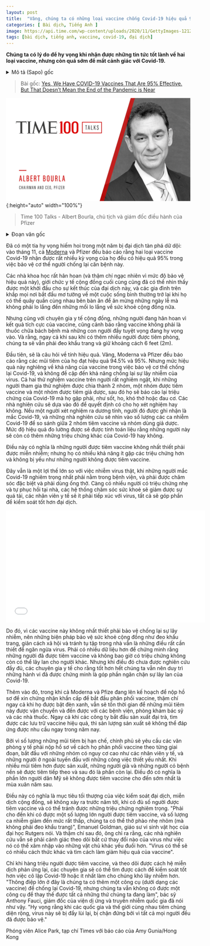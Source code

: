 ```yaml
---
layout: post
title:  "Vâng, chúng ta có những loại vaccine chống Covid-19 hiệu quả 95%. Nhưng không có nghĩa là đại dịch đã gần kết thúc."
categories: [ Bài dịch, Tiếng Anh ]
image: https://api.time.com/wp-content/uploads/2020/11/GettyImages-1212409693.jpg
tags: [bài dịch, tiếng anh, vaccine, covid-19, đại dịch]
---
```


**Chúng ta có lý do để hy vọng khi nhận được những tin tức tốt lành về hai loại vaccine, nhưng còn quá sớm để mất cảnh giác với Covid-19.**

<details>
  <summary>Mô tả (Sapo) gốc</summary>
  <p>Good news about two vaccines are reason to be hopeful, but it’s too early to let our guard down on COVID-19</p>
</details>

> Bài gốc: [Yes, We Have COVID-19 Vaccines That Are 95% Effective. But That Doesn’t Mean the End of the Pandemic is Near](https://time.com/5913113/covid-19-vaccine/)

![Albert Bourla - Chairman and CEO, Pfizer](https://raw.githubusercontent.com/hungph/hungph.github.io/master/assets/images/vaccine-covid-19-time-100-talk.png){:height="auto" width="100%"}
> Time 100 Talks - Albert Bourla, chủ tịch và giám đốc điều hành của Pfizer

<details>
  <summary>Đoạn văn gốc</summary>
  <p>It’s a rare glimmer of hope in a brutal and battering pandemic year: in November, both Moderna and Pfizer reported that their much-anticipated COVID-19 vaccines are 95% effective in protecting people against getting sick with the disease.</p>
  <p>Scientists were encouraged (and even surprised by the magnitude of the protection), public health officials finally saw what could be the beginning of the end of the pandemic, and families everywhere began fantasizing about a return to normalcy where gathering around the table to celebrate the holidays are a given and not a matter of public health concern.</p>
  <p>But the same public health experts who are encouraged by the positive vaccine results are also warning that vaccines aren’t the panacea that many are desperately hoping they will be. And that, even after more people get the shots, we’ll still have to wear masks and stay a respectful six feet apart from each other.</p>
  <p>First, there’s the question of efficacy. Yes, Moderna and Pfizer reported that their shots are 94.5% and 95% effective, respectively. But that efficacy refers to the vaccines’ ability to protect against COVID-19 disease—and not necessarily against infection with the virus. Both of the rigorous trials to test the vaccines were designed to measure COVID-19 illness—trial volunteers were randomly given either the vaccine or a placebo, and then asked to report any symptoms of COVID-19 they experienced, such as fever, cough, shortness of breath or muscle aches. The study researchers then determined whether or not to test them. If people tested positive, they were logged as a confirmed COVID-19 case, and the researchers then looked at the group of COVID-19 cases and compared how many people had been vaccinated versus how many had gotten placebo. The effectiveness measured whether these people went on to develop more symptoms of COVID-19.</p>
  <p>That means that people who are vaccinated are not necessarily immune to getting infected; but they are more likely to experience fewer symptoms and not get as sick as those who aren’t vaccinated.</p>
  <p>That’s still a huge advantage over the virus, since severe COVID-19 sends people to the hospital where they may need intensive care and ventilators to breathe. The more people who can experience milder symptoms and recover at home, the less burden on the health care system and the less exposure that health care workers will have to the virus, which all contributes to better control of the pandemic.</p>
  <p>However, because the vaccines do not necessarily protect against infection, that means that public health measures such as wearing masks, social distancing and avoiding indoor gatherings are still critical to containing the virus. More data will provide clues about whether people who are vaccinated and never experience symptoms can still spread the disease to others. But that’s not known yet, so experts say it’s better to keep up the behaviors that have proven to stymie spread of COVID-19.</p>
  <p>In addition, while both Moderna and Pfizer plan to file shortly for authorization to start distributing their vaccines, even after they receive the green light, it will take a while for the shots to be shipped and actually arrive at hospitals, doctors’ offices and pharmacies. Both companies have already begun producing doses, banking on the fact that their vaccines would be effective, but that manufacturing still won’t churn out enough doses to meet demand this year.</p>
  <p>Because doses will be limited, the government has asked state health departments to submit proposals for how they will distribute vaccines in phases, starting with highest-risk groups like health care workers and other frontline workers with essential jobs such as first responders and law enforcement personnel. As more doses become available, the elderly and people with chronic health conditions would be vaccinated, and eventually, the rest of the population. It’s likely that the majority of the American public won’t be vaccinated until next spring at the earliest.</p>
  <p>That means that the ultimate goal in controlling the pandemic, herd immunity, likely won’t happen until well into next year, when enough people are vaccinated and can ward off serious illness. “Not until a substantial proportion of the population is vaccinated, and the caseload has dropped to very low levels, will we be able to breathe (without a mask) a sigh of relief,” says Emanuel Goldman, professor of microbiology at Rutgers University. And even then, he points out, researchers will have to remain vigilant about tracking any changes in the virus as it finds fewer and fewer welcoming hosts. “The virus might have other ideas and try to change in a way that makes the vaccine less effective.”</p>
  <p>Only by vaccinating millions of people, and monitoring how their immune systems react, will experts get a better handle on what it takes to extinguish COVID-19 or at least make it much more difficult for it to spread. “The big message is that we have an additional tool [in the form of vaccines] for fighting COVID-19, but we don’t have a tool to replace everything we do just yet,” says Dr. Anthony Fauci, director of the National Institute of Allergy and Infectious Diseases. “Hopefully as the country and world gets massively vaccinated, this virus will be essentially backed in, with no place to go because everybody is protected.”</p>
  <p>With reporting by Amy Gunia/Hong Kong</p>
</details>

Đã có một tia hy vọng hiếm hoi trong một năm bị đại dịch tàn phá dữ dội: vào tháng 11, cả [Moderna](/moderna-vaccine-hieu-qua-94-y-nghia-thuc-su-la-gi/) và Pfizer đều báo cáo rằng hai loại vaccine Covid-19 nhận được rất nhiều kỳ vọng của họ đều có hiệu quả 95% trong việc bảo vệ cơ thể người chống lại căn bệnh này.

Các nhà khoa học rất hân hoan (và thậm chí ngạc nhiên vì mức độ bảo vệ hiệu quả này), giới chức y tế cộng đồng cuối cùng cũng đã có thể nhìn thấy được một khởi đầu cho sự kết thúc của đại dịch này, và các gia đình trên khắp mọi nơi bắt đầu mơ tưởng về một cuộc sống bình thường trở lại khi họ có thể quây quần cùng nhau bên bàn ăn để ăn mừng những ngày lễ mà không phải lo lắng đến những mối lo lắng về sức khoẻ cộng đồng nữa.

Nhưng cũng với chuyên gia y tế cộng đồng, những người đang hân hoan vì kết quả tích cực của vaccine, cũng cảnh báo rằng vaccine không phải là thuốc chữa bách bệnh mà những con người đầy tuyệt vọng đang hy vọng vào. Và rằng, ngay cả khi sau khi có thêm nhiều người được tiêm phòng, chúng ta sẽ vẫn phải đeo khẩu trang và giữ khoảng cách 6 feet (2m).

Đầu tiên, sẽ là câu hỏi về tính hiệu quả. Vâng, Moderna và Pfizer đều báo cáo rằng các mũi tiêm của họ đạt hiệu quả 94.5% và 95%. Nhưng mức hiệu quả này nghiêng về khả năng của vaccine trong việc bảo vệ cơ thể chống lại Covid-19, và không đề cập đến khả năng chống lại sự lây nhiễm của virus. Cả hai thử nghiệm vaccine trên người rất nghiêm ngặt, khi những người tham gia thử nghiệm được chia thành 2 nhóm, một nhóm được tiêm vaccine và một nhóm được tiêm giả dược, sau đó họ sẽ báo cáo lại triệu chứng của Covid-19 mà họ gặp phải, như sốt, ho, khó thở hoặc đau cơ. Các nhà nghiên cứu sẽ dựa vào đó để quyết định có cho họ xét nghiệm hay không. Nếu một người xét nghiệm ra dương tính, người đó được ghi nhận là mắc Covid-19, và những nhà nghiên cứu sẽ nhìn vào số lượng các ca nhiễm Covid-19 để so sánh giữa 2 nhóm tiêm vaccine và nhóm dùng giả dược. Mức độ hiệu quả đo lường được sẽ được tính toán liệu rằng những người này sẽ còn có thêm những triệu chứng khác của Covid-19 hay không.

Điều này có nghĩa là những người được tiêm vaccine không nhất thiết phải được miễn nhiễm; nhưng họ có nhiều khả năng ít gặp các triệu chứng hơn và không bị yếu như những người không được tiêm vaccine.

Đây vẫn là một lợi thế lớn so với việc nhiễm virus thật, khi những người mắc Covid-19 nghiêm trọng nhất phải nằm trong bệnh viện, và phải được chăm sóc đặc biệt và phải dùng ống thở. Càng có nhiều người có triệu chứng nhẹ và tự phục hồi tại nhà, các hệ thống chăm sóc sức khoẻ sẽ giảm được sự quá tải, các nhân viên y tế sẽ ít phải tiếp xúc với virus, tất cả sẽ góp phần để kiểm soát tốt hơn đại dịch.

<iframe src='//players.brightcove.net/293884104/gh5LeNtQaQ_default/index.html?videoId=6211101550001' allowfullscreen frameborder=0 WIDTH='544' HEIGHT='306' style="margin-left: auto;margin-right: auto;display: flex;"></iframe>

Do đó, vì các vaccine này không nhất thiết phải bảo vệ chống lại sự lây nhiễm, nên những biện pháp bảo vệ sức khoẻ cộng đồng như đeo khẩu trang, giãn cách xã hội và tránh tụ tập trong nhà vẫn là những điều rất cần thiết để ngăn ngừa virus. Phải có nhiều dữ liệu hơn để chứng minh rằng những người đã được tiêm vaccine và không bao giờ có triệu chứng không còn có thể lây lan cho người khác. Nhưng khi điều đó chưa được nghiên cứu đầy đủ, các chuyên gia y tế cho rằng tốt hơn hết chúng ta vẫn nên duy trì những hành vi đã được chứng minh là góp phần ngăn chặn sự lây lan của Covid-19.

Thêm vào đó, trong khi cả Moderna và Pfize đang lên kế hoạch để nộp hồ sơ để xin chứng nhận khẩn cấp để bắt đầu phân phối vaccine, thậm chí ngay cả khi họ được bật đèn xanh, vẫn sẽ tốn thời gian để những mũi tiêm này được vận chuyển và đến được với các bệnh viện, phòng khám bác sỹ và các nhà thuốc. Ngay cả khi các công ty bắt đầu sản xuất đại trà, tìm được các lưu trữ vaccine hiệu quả, thì sản lượng sản xuất sẽ không thể đáp ứng được nhu cầu ngay trong năm nay.

Bởi vì số lượng những mũi tiêm bị hạn chế, chính phủ sẽ yêu cầu các văn phòng y tế phải nộp hồ sơ về cách họ phân phối vaccine theo từng giai đoạn, bắt đầu với những nhóm có nguy cơ cao như các nhân viên y tế, và những người ở ngoài tuyến đầu với những công việc thiết yếu nhất. Khi nhiều mũi tiêm hơn được sản xuất, những người già và những người có bệnh nền sẽ được tiêm tiếp theo và sau đó là phần còn lại. Điều đó có nghĩa là phần lớn người dân Mỹ sẽ không được tiêm vaccine cho đến sớm nhất là mùa xuân năm sau.

Điều này có nghĩa là mục tiêu tối thượng của việc kiểm soát đại dịch, miễn dịch cộng đồng, sẽ không xảy ra trước năm tới, khi có đủ số người được tiêm vaccine và có thể tránh được những triệu chứng nghiêm trọng. "Phải cho đến khi có được một số lượng lớn người được tiêm vaccine, và số lượng ca nhiễm giảm đến mức rất thấp, chúng ta có thể thở phào nhẹ nhõm (mà không phải đeo khẩu trang)", Emanuel Goldman, giáo sư vi sinh vật học của đại học Rutgers nói. Và thậm chí sau đó, ông chỉ ra rằng, các nhà nghiên cứu vẫn sẽ phải cảnh giác theo dõi bất cứ thay đổi nào của virus như việc nó có thể xâm nhập vào những vật chủ khác yếu đuối hơn. "Virus có thể sẽ có nhiều cách thức khác và tìm cách làm giảm hiệu quả của vaccine".

Chỉ khi hàng triệu người được tiêm vaccine, và theo dõi được cách hệ miễn dịch phản ứng lại, các chuyên gia sẽ có thể tìm được cách để kiểm soát tốt hơn việc cô lập Covid-19 hoặc ít nhất làm cho chúng khó lây nhiễm hơn. "Thông điệp lớn ở đây là chúng ta có thêm một công cụ (dưới dạng các vaccine) để chống lại Covid-19, nhưng chúng ta vẫn không có được một công cụ để thay thế được tất cả những thứ chúng ta đang làm", bác sỹ Anthony Fauci, giám đốc của viện dị ứng và truyền nhiễm quốc gia đã nói như vậy. "Hy vọng rằng khi các quốc gia và thế giới cùng nhau tiêm chủng diện rộng, virus này sẽ bị đẩy lùi lại, bị chặn đứng bởi vì tất cả mọi người đều đã được bảo vệ."

Phóng viên Alice Park, tạp chí Times với báo cáo của Amy Gunia/Hong Kong